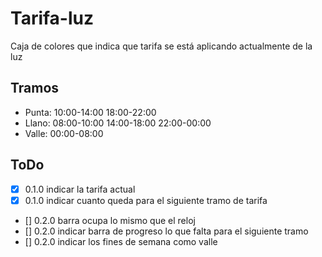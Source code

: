 # Tarifa-luz

Caja de colores que indica que tarifa se está aplicando actualmente de la luz


## Tramos

* Punta: 10:00-14:00  18:00-22:00
* Llano: 08:00-10:00  14:00-18:00  22:00-00:00
* Valle: 00:00-08:00

## ToDo

- [x] 0.1.0 indicar la tarifa actual
- [x] 0.1.0 indicar cuanto queda para el siguiente tramo de tarifa
- [] 0.2.0 barra ocupa lo mismo que el reloj
- [] 0.2.0 indicar barra de progreso lo que falta para el siguiente tramo
- [] 0.2.0 indicar los fines de semana como valle
